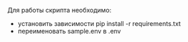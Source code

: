 Для работы скрипта необходимо:
 - установить зависимости pip install -r requirements.txt
 - переименовать sample.env в .env

